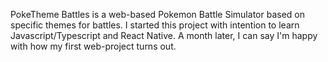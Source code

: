 PokeTheme Battles is a web-based Pokemon Battle Simulator based on specific themes for battles. I started this project with intention to learn Javascript/Typescript and React Native. A month later, I can say I'm happy with how my first web-project turns out.

